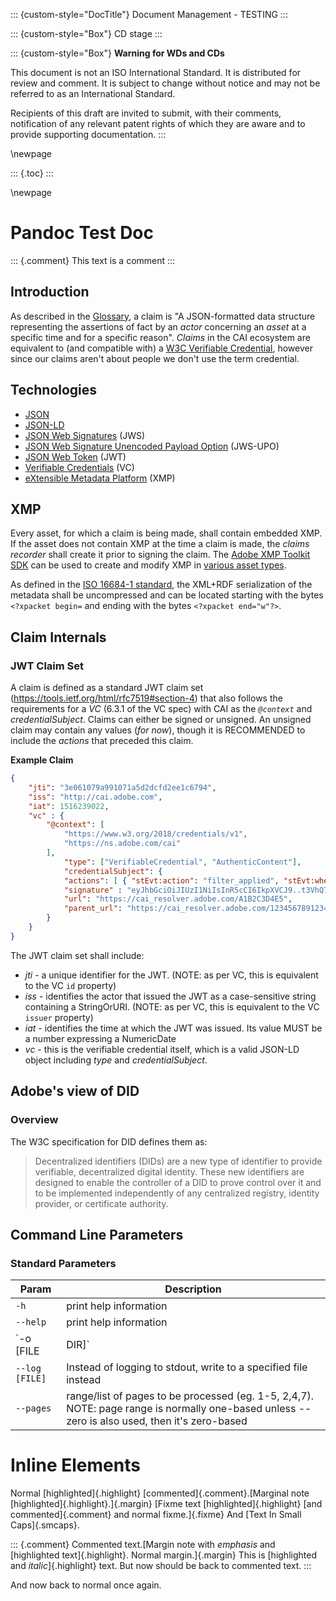 ::: {custom-style="DocTitle"}
Document Management - TESTING
:::

::: {custom-style="Box"}
CD stage
:::
 

:::  {custom-style="Box"}
**Warning for WDs and CDs**

This document is not an ISO International Standard. It is distributed for review and comment. It is subject to change without notice and may not be referred to as an International Standard.

Recipients of this draft are invited to submit, with their comments, notification of any relevant patent rights of which they are aware and to provide supporting documentation.
:::

\newpage

::: {.toc}
:::

\newpage


# Pandoc Test Doc

::: {.comment}
This text is a comment
:::

## Introduction
As described in the [Glossary](Glossary.md), a claim is "A JSON-formatted data structure representing the assertions of fact by an _actor_ concerning an _asset_ at a specific time and for a specific reason". _Claims_ in the CAI ecosystem are equivalent to (and compatible with) a [W3C Verifiable Credential](https://www.w3.org/TR/vc-data-model/), however since our claims aren't about people we don't use the term credential.


## Technologies
- [JSON](https://tools.ietf.org/html/rfc8259)
- [JSON-LD](https://www.w3.org/TR/json-ld11/)
- [JSON Web Signatures](https://tools.ietf.org/html/rfc7515) (JWS)
- [JSON Web Signature Unencoded Payload Option](https://tools.ietf.org/html/rfc7797) (JWS-UPO)
- [JSON Web Token](https://tools.ietf.org/html/rfc7519) (JWT)
- [Verifiable Credentials](https://www.w3.org/TR/vc-data-model/) (VC)
- [eXtensible Metadata Platform](https://www.adobe.com/products/xmp.html) (XMP)

## XMP
Every asset, for which a claim is being made, shall contain embedded XMP. If the asset does not contain XMP at the time a claim is made, the _claims recorder_ shall create it prior to signing the claim. The [Adobe XMP Toolkit SDK](https://github.com/adobe/XMP-Toolkit-SDK/) can be used to create and modify XMP in [various asset types](https://github.com/adobe/XMP-Toolkit-SDK/tree/master/XMPFiles/source/FileHandlers).

As defined in the [ISO 16684-1 standard](https://www.iso.org/standard/75163.html), the XML+RDF serialization of the metadata shall be uncompressed and can be located starting with the bytes `<?xpacket begin=` and ending with the bytes `<?xpacket end="w"?>`. 

## Claim Internals
### JWT Claim Set
A claim is defined as a standard JWT claim set (https://tools.ietf.org/html/rfc7519#section-4) that also follows the requirements for a _VC_ (6.3.1 of the VC spec) with CAI as the _`@context`_ and _credentialSubject_.  Claims can either be signed or unsigned. An unsigned claim may contain any values (_for now_), though it is RECOMMENDED to include the _actions_ that preceded this claim.

**Example Claim**
```json
{
	"jti": "3e061079a991071a5d2dcfd2ee1c6794",
	"iss": "http://cai.adobe.com",
	"iat": 1516239022,
	"vc" : {
		"@context": [
      		"https://www.w3.org/2018/credentials/v1",
			"https://ns.adobe.com/cai"
		],
    		"type": ["VerifiableCredential", "AuthenticContent"],
    		"credentialSubject": {
			"actions": [ { "stEvt:action": "filter_applied", "stEvt:when": "2020-02-11T09:00:00" } ],
			"signature" : "eyJhbGciOiJIUzI1NiIsInR5cCI6IkpXVCJ9..t3VhQ7QsILDuV_HNFSMI-Fb2FoT7fuzalpS5AH8A9c0",
			"url": "https://cai_resolver.adobe.com/A1B2C3D4E5",
			"parent_url": "https://cai_resolver.adobe.com/123456789123456789000"
		}
	}
}
```
The JWT claim set shall include:
- _jti_ - a unique identifier for the JWT. (NOTE: as per VC, this is equivalent to the VC `id` property)
- _iss_ - identifies the actor that issued the JWT as a case-sensitive string containing a StringOrURI. (NOTE: as per VC, this is equivalent to the VC `issuer` property)
- _iat_ - identifies the time at which the JWT was issued. Its value MUST be a number expressing a NumericDate
- _vc_ - this is the verifiable credential itself, which is a valid JSON-LD object including _type_ and _credentialSubject_.

## Adobe's view of DID
### Overview
The W3C specification for DID defines them as:

>Decentralized identifiers (DIDs) are a new type of identifier to provide verifiable, decentralized digital identity. These new identifiers are designed to enable the controller of a DID to prove control over it and to be implemented independently of any centralized registry, identity provider, or certificate authority. 

## Command Line Parameters
### Standard Parameters
| Param | Description |
| ------------ | ------------ |
| `-h` | print help information |
| `--help` | print help information |
| `-o [FILE|DIR]` |	The explicit filename to save to OR a directory where logically named output will be placed |
| `--log [FILE]` |	Instead of logging to stdout, write to a specified file instead |
| `--pages` | range/list of pages to be processed (eg. 1-5, 2,4,7). NOTE: page range is normally one-based unless --zero is also used, then it's zero-based |

Inline Elements
===============
Normal [highlighted]{.highlight} [commented]{.comment}.[Marginal note
[highlighted]{.highlight}.]{.margin} [Fixme text
[highlighted]{.highlight} [and commented]{.comment} and normal
fixme.]{.fixme} And [Text In Small Caps]{.smcaps}.

::: {.comment}
Commented text.[Margin note with *emphasis* and [highlighted
text]{.highlight}. Normal margin.]{.margin} This is [highlighted and
*italic*]{.highlight} text. But now should be back to commented text.
:::

And now back to normal once again.
